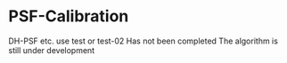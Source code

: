 # PSF-Calibration
DH-PSF etc.
use test or test-02
Has not been completed
The algorithm is still under development
